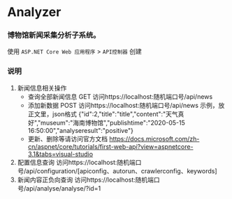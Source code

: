 # Analyzer

### 博物馆新闻采集分析子系统。
使用 `ASP.NET Core Web 应用程序` > `API控制器` 创建
### 说明
1. 新闻信息相关操作
	* 查询全部新闻信息 GET 
		访问https://localhost:随机端口号/api/news
	* 添加新数据 POST 
		访问https://localhost:随机端口号/api/news 
		示例，放正文里，json格式
		{"id":2,"title":"title","content":"天气真好","museum":"海南博物馆","publishtime":"2020-05-15 16:50:00","analyseresult":"positive"}
	* 更新、删除等请访问官方文档
		https://docs.microsoft.com/zh-cn/aspnet/core/tutorials/first-web-api?view=aspnetcore-3.1&tabs=visual-studio
2. 配置信息查询
	访问https://localhost:随机端口号/api/configuration/[apiconfig、autorun、crawlerconfig、keywords]
3. 新闻内容正负向查询 
	访问https://localhost:随机端口号/api/analyse/analyse/?id=1

